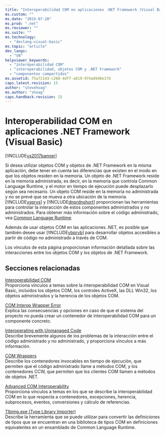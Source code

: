 ```yaml
---
title: "Interoperabilidad COM en aplicaciones .NET Framework (Visual Basic) | Microsoft Docs"
ms.custom: ""
ms.date: "2015-07-20"
ms.prod: ".net"
ms.reviewer: ""
ms.suite: ""
ms.technology: 
  - "devlang-visual-basic"
ms.topic: "article"
dev_langs: 
  - "VB"
helpviewer_keywords: 
  - "interoperabilidad COM"
  - "interoperabilidad, objetos COM y .NET Framework"
  - "componentes compartidos"
ms.assetid: f5a72143-c268-4dff-a019-974ad940e17d
caps.latest.revision: 15
author: "stevehoag"
ms.author: "shoag"
caps.handback.revision: 15
---
```

# Interoperabilidad COM en aplicaciones .NET Framework (Visual Basic)
[!INCLUDE[vs2017banner](../../../visual-basic/developing-apps/includes/vs2017banner.md)]

Si desea utilizar objetos COM y objetos de .NET Framework en la misma aplicación, debe tener en cuenta las diferencias que existen en el modo en que los objetos residen en la memoria.  Un objeto de .NET Framework reside en la memoria administrada, es decir, en la memoria que controla Common Language Runtime, y el motor en tiempo de ejecución puede desplazarlo según sea necesario.  Un objeto COM reside en la memoria no administrada y no se prevé que se mueva a otra ubicación de la memoria.  [!INCLUDE[vsprvs](../../../csharp/includes/vsprvs-md.md)] y [!INCLUDE[dnprdnshort](../../../csharp/getting-started/includes/dnprdnshort-md.md)] proporcionan las herramientas para controlar la interacción de estos componentes administrados y no administrados.  Para obtener más información sobre el código administrado, vea [Common Language Runtime](../Topic/Common%20Language%20Runtime%20\(CLR\).md).  
  
 Además de usar objetos COM en las aplicaciones .NET, es posible que también desee usar [!INCLUDE[vbprvb](../../../csharp/programming-guide/concepts/linq/includes/vbprvb-md.md)] para desarrollar objetos accesibles a partir de código no administrado a través de COM.  
  
 Los vínculos de esta página proporcionan información detallada sobre las interacciones entre los objetos COM y los objetos de .NET Framework.  
  
## Secciones relacionadas  
 [Interoperabilidad COM](../../../visual-basic/programming-guide/com-interop/index.md)  
 Proporciona vínculos a temas sobre la interoperabilidad COM en Visual Basic, incluidos los objetos COM, los controles ActiveX, las DLL Win32, los objetos administrados y la herencia de los objetos COM.  
  
 [COM Interop Wrapper Error](/visual-cpp/misc/com-interop-wrapper-error)  
 Explica las consecuencias y opciones en caso de que el sistema del proyecto no pueda crear un contenedor de interoperabilidad COM para un componente concreto.  
  
 [Interoperating with Unmanaged Code](../Topic/Interoperating%20with%20Unmanaged%20Code.md)  
 Describe brevemente algunos de los problemas de la interacción entre el código administrado y no administrado, y proporciona vínculos a más información.  
  
 [COM Wrappers](../Topic/COM%20Wrappers.md)  
 Describe los contenedores invocables en tiempo de ejecución, que permiten que el código administrado llame a métodos COM, y los contenedores CCW, que permiten que los clientes COM llamen a métodos de objetos .NET.  
  
 [Advanced COM Interoperability](http://msdn.microsoft.com/es-es/3ada36e5-2390-4d70-b490-6ad8de92f2fb)  
 Proporciona vínculos a temas en los que se describe la interoperabilidad COM en lo que respecta a contenedores, excepciones, herencia, subprocesos, eventos, conversiones y cálculo de referencias.  
  
 [Tlbimp.exe \(Type Library Importer\)](../Topic/Tlbimp.exe%20\(Type%20Library%20Importer\).md)  
 Describe la herramienta que se puede utilizar para convertir las definiciones de tipos que se encuentran en una biblioteca de tipos COM en definiciones equivalentes en un ensamblado de Common Language Runtime.